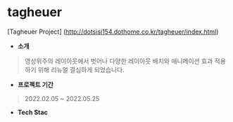 
# tagheuer
[Tagheuer Project] (http://dotsisi154.dothome.co.kr/tagheuer/index.html)


- <strong>소개</strong>
> 영상위주의 레이아웃에서 벗어나 다양한 레이아웃 배치와 애니메이션 효과 적용하기 위해 리뉴얼 결심하게 되었습니다.

-  <strong>프로젝트 기간</strong>
> 2022.02.05 ~ 2022.05.25

- <strong>Tech Stac</strong>
